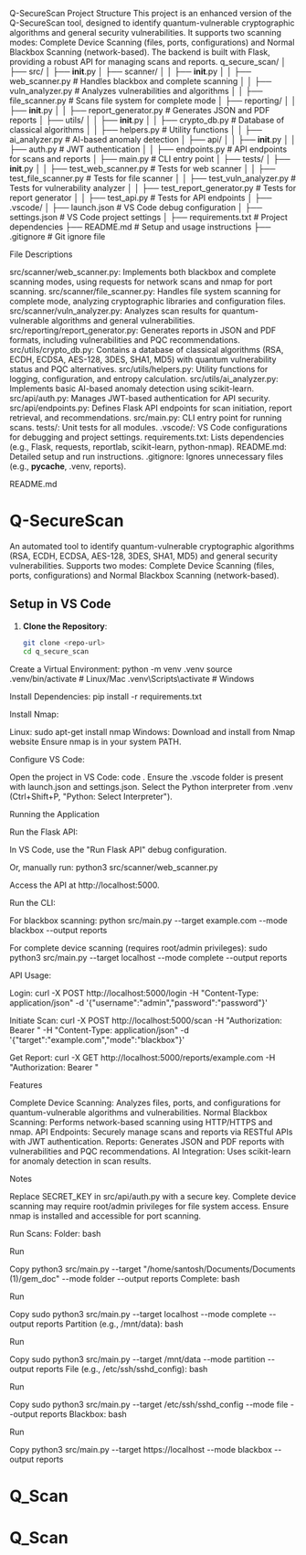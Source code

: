Q-SecureScan Project Structure
This project is an enhanced version of the Q-SecureScan tool, designed to identify quantum-vulnerable cryptographic algorithms and general security vulnerabilities. It supports two scanning modes: Complete Device Scanning (files, ports, configurations) and Normal Blackbox Scanning (network-based). The backend is built with Flask, providing a robust API for managing scans and reports.
q_secure_scan/
│
├── src/
│   ├── __init__.py
│   ├── scanner/
│   │   ├── __init__.py
│   │   ├── web_scanner.py        # Handles blackbox and complete scanning
│   │   ├── vuln_analyzer.py      # Analyzes vulnerabilities and algorithms
│   │   ├── file_scanner.py       # Scans file system for complete mode
│   ├── reporting/
│   │   ├── __init__.py
│   │   ├── report_generator.py   # Generates JSON and PDF reports
│   ├── utils/
│   │   ├── __init__.py
│   │   ├── crypto_db.py          # Database of classical algorithms
│   │   ├── helpers.py            # Utility functions
│   │   ├── ai_analyzer.py        # AI-based anomaly detection
│   ├── api/
│   │   ├── __init__.py
│   │   ├── auth.py               # JWT authentication
│   │   ├── endpoints.py          # API endpoints for scans and reports
│   ├── main.py                   # CLI entry point
│
├── tests/
│   ├── __init__.py
│   │   ├── test_web_scanner.py   # Tests for web scanner
│   │   ├── test_file_scanner.py  # Tests for file scanner
│   │   ├── test_vuln_analyzer.py # Tests for vulnerability analyzer
│   │   ├── test_report_generator.py # Tests for report generator
│   │   ├── test_api.py           # Tests for API endpoints
│
├── .vscode/
│   ├── launch.json              # VS Code debug configuration
│   ├── settings.json            # VS Code project settings
│
├── requirements.txt             # Project dependencies
├── README.md                   # Setup and usage instructions
├── .gitignore                  # Git ignore file

File Descriptions

src/scanner/web_scanner.py: Implements both blackbox and complete scanning modes, using requests for network scans and nmap for port scanning.
src/scanner/file_scanner.py: Handles file system scanning for complete mode, analyzing cryptographic libraries and configuration files.
src/scanner/vuln_analyzer.py: Analyzes scan results for quantum-vulnerable algorithms and general vulnerabilities.
src/reporting/report_generator.py: Generates reports in JSON and PDF formats, including vulnerabilities and PQC recommendations.
src/utils/crypto_db.py: Contains a database of classical algorithms (RSA, ECDH, ECDSA, AES-128, 3DES, SHA1, MD5) with quantum vulnerability status and PQC alternatives.
src/utils/helpers.py: Utility functions for logging, configuration, and entropy calculation.
src/utils/ai_analyzer.py: Implements basic AI-based anomaly detection using scikit-learn.
src/api/auth.py: Manages JWT-based authentication for API security.
src/api/endpoints.py: Defines Flask API endpoints for scan initiation, report retrieval, and recommendations.
src/main.py: CLI entry point for running scans.
tests/: Unit tests for all modules.
.vscode/: VS Code configurations for debugging and project settings.
requirements.txt: Lists dependencies (e.g., Flask, requests, reportlab, scikit-learn, python-nmap).
README.md: Detailed setup and run instructions.
.gitignore: Ignores unnecessary files (e.g., __pycache__, .venv, reports).

README.md
# Q-SecureScan

An automated tool to identify quantum-vulnerable cryptographic algorithms (RSA, ECDH, ECDSA, AES-128, 3DES, SHA1, MD5) and general security vulnerabilities. Supports two modes: Complete Device Scanning (files, ports, configurations) and Normal Blackbox Scanning (network-based).

## Setup in VS Code

1. **Clone the Repository**:
   ```bash
   git clone <repo-url>
   cd q_secure_scan


Create a Virtual Environment:
python -m venv .venv
source .venv/bin/activate  # Linux/Mac
.venv\Scripts\activate      # Windows


Install Dependencies:
pip install -r requirements.txt


Install Nmap:

Linux: sudo apt-get install nmap
Windows: Download and install from Nmap website
Ensure nmap is in your system PATH.


Configure VS Code:

Open the project in VS Code: code .
Ensure the .vscode folder is present with launch.json and settings.json.
Select the Python interpreter from .venv (Ctrl+Shift+P, "Python: Select Interpreter").



Running the Application

Run the Flask API:

In VS Code, use the "Run Flask API" debug configuration.

Or, manually run:
python3 src/scanner/web_scanner.py


Access the API at http://localhost:5000.



Run the CLI:

For blackbox scanning:
python src/main.py --target example.com --mode blackbox --output reports


For complete device scanning (requires root/admin privileges):
sudo python3 src/main.py --target localhost --mode complete --output reports




API Usage:

Login:
curl -X POST http://localhost:5000/login -H "Content-Type: application/json" -d '{"username":"admin","password":"password"}'


Initiate Scan:
curl -X POST http://localhost:5000/scan -H "Authorization: Bearer <token>" -H "Content-Type: application/json" -d '{"target":"example.com","mode":"blackbox"}'


Get Report:
curl -X GET http://localhost:5000/reports/example.com -H "Authorization: Bearer <token>"





Features

Complete Device Scanning: Analyzes files, ports, and configurations for quantum-vulnerable algorithms and vulnerabilities.
Normal Blackbox Scanning: Performs network-based scanning using HTTP/HTTPS and nmap.
API Endpoints: Securely manage scans and reports via RESTful APIs with JWT authentication.
Reports: Generates JSON and PDF reports with vulnerabilities and PQC recommendations.
AI Integration: Uses scikit-learn for anomaly detection in scan results.

Notes

Replace SECRET_KEY in src/api/auth.py with a secure key.
Complete device scanning may require root/admin privileges for file system access.
Ensure nmap is installed and accessible for port scanning.





Run Scans:
Folder:
bash


Run

Copy
python3 src/main.py --target "/home/santosh/Documents/Documents (1)/gem_doc" --mode folder --output reports
Complete:
bash

Run

Copy
sudo python3 src/main.py --target localhost --mode complete --output reports
Partition (e.g., /mnt/data):
bash

Run

Copy
sudo python3 src/main.py --target /mnt/data --mode partition --output reports
File (e.g., /etc/ssh/sshd_config):
bash

Run

Copy
sudo python3 src/main.py --target /etc/ssh/sshd_config --mode file --output reports
Blackbox:
bash


Run

Copy
python3 src/main.py --target https://localhost --mode blackbox --output reports
# Q_Scan
# Q_Scan

